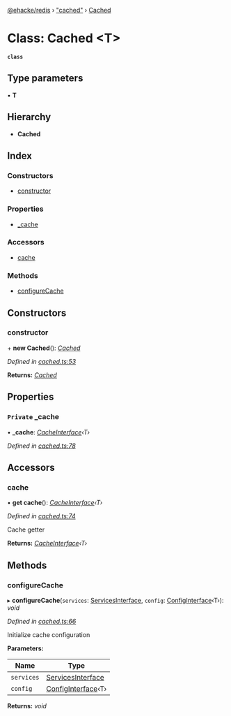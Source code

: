 [@ehacke/redis](../README.md) › ["cached"](../modules/_cached_.md) › [Cached](_cached_.cached.md)

# Class: Cached <**T**>

**`class`** 

## Type parameters

▪ **T**

## Hierarchy

* **Cached**

## Index

### Constructors

* [constructor](_cached_.cached.md#constructor)

### Properties

* [_cache](_cached_.cached.md#private-_cache)

### Accessors

* [cache](_cached_.cached.md#cache)

### Methods

* [configureCache](_cached_.cached.md#configurecache)

## Constructors

###  constructor

\+ **new Cached**(): *[Cached](_cached_.cached.md)*

*Defined in [cached.ts:53](https://github.com/ehacke/redis/blob/a3c2667/cached.ts#L53)*

**Returns:** *[Cached](_cached_.cached.md)*

## Properties

### `Private` _cache

• **_cache**: *[CacheInterface](../interfaces/_cache_.cacheinterface.md)‹T›*

*Defined in [cached.ts:78](https://github.com/ehacke/redis/blob/a3c2667/cached.ts#L78)*

## Accessors

###  cache

• **get cache**(): *[CacheInterface](../interfaces/_cache_.cacheinterface.md)‹T›*

*Defined in [cached.ts:74](https://github.com/ehacke/redis/blob/a3c2667/cached.ts#L74)*

Cache getter

**Returns:** *[CacheInterface](../interfaces/_cache_.cacheinterface.md)‹T›*

## Methods

###  configureCache

▸ **configureCache**(`services`: [ServicesInterface](../interfaces/_cache_.servicesinterface.md), `config`: [ConfigInterface](../interfaces/_cache_.configinterface.md)‹T›): *void*

*Defined in [cached.ts:66](https://github.com/ehacke/redis/blob/a3c2667/cached.ts#L66)*

Initialize cache configuration

**Parameters:**

Name | Type |
------ | ------ |
`services` | [ServicesInterface](../interfaces/_cache_.servicesinterface.md) |
`config` | [ConfigInterface](../interfaces/_cache_.configinterface.md)‹T› |

**Returns:** *void*
